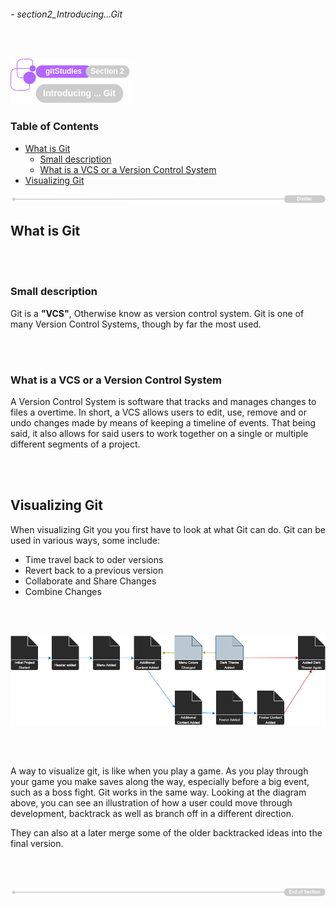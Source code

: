 ###### - section2_Introducing...Git

<br>

<!-- Section Header -->

![section2Header](../src/doc/section02Header.png 'Section 2 Header')

<!-- Table Of Contents  -->

### **Table of Contents**

+ [What is Git](#what-is-git)
    - [Small description](#small-description)
    - [What is a VCS or a Version Control System](#what-is-a-vcs-or-a-version-control-system)
+ [Visualizing Git](#visualizing-git)

![divider](../src/doc/divider.png 'Divider')

<!-- Start of Document -->

## **What is Git**

<br>
<br>

### **Small description**

Git is a **"VCS"**, Otherwise know as version control system. Git is one of many Version Control Systems, though by far the most used.

<br>
<br>

### **What is a VCS or a Version Control System**

A Version Control System is software that tracks and manages changes to files a overtime. In short, a VCS allows users to edit, use, remove and or undo changes made by means of keeping a timeline of events. That being said, it also allows for said users to work together on a single or multiple different segments of a project.

<br>
<br>

## **Visualizing Git**

When visualizing Git you you first have to look at what Git can do. Git can be used in various ways, some include:
* Time travel back to oder versions
* Revert back to a previous version
* Collaborate and Share Changes
* Combine Changes

<br>
<br>

![visualizingGit](../src/visualizingGit.png 'A diagram showing a visualization of how git can be used')

<br>
<br>

A way to visualize git, is like when you play a game. As you play through your game you make saves along the way, especially before a big event, such as a boss fight. Git works in the same way. Looking at the diagram above, you can see an illustration of how a user could move through development, backtrack as well as branch off in a different direction. 

They can also at a later merge some of the older backtracked ideas into the final version.

<br>
<br>

<!-- End of Document -->

![endDivider](../src/doc/endDivider.png 'End of Document')